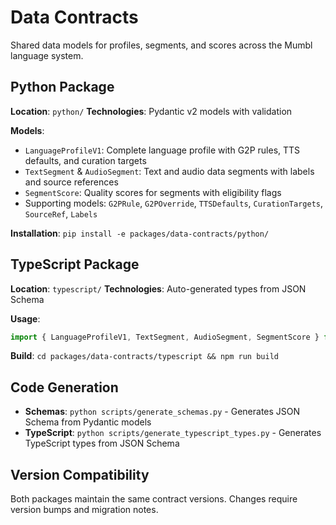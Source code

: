 # Data Contracts

Shared data models for profiles, segments, and scores across the Mumbl language system.

## Python Package

**Location**: `python/`
**Technologies**: Pydantic v2 models with validation

**Models**:
- `LanguageProfileV1`: Complete language profile with G2P rules, TTS defaults, and curation targets
- `TextSegment` & `AudioSegment`: Text and audio data segments with labels and source references  
- `SegmentScore`: Quality scores for segments with eligibility flags
- Supporting models: `G2PRule`, `G2POverride`, `TTSDefaults`, `CurationTargets`, `SourceRef`, `Labels`

**Installation**: `pip install -e packages/data-contracts/python/`

## TypeScript Package

**Location**: `typescript/`
**Technologies**: Auto-generated types from JSON Schema

**Usage**:
```typescript
import { LanguageProfileV1, TextSegment, AudioSegment, SegmentScore } from '@mumbl/data-contracts';
```

**Build**: `cd packages/data-contracts/typescript && npm run build`

## Code Generation

- **Schemas**: `python scripts/generate_schemas.py` - Generates JSON Schema from Pydantic models
- **TypeScript**: `python scripts/generate_typescript_types.py` - Generates TypeScript types from JSON Schema

## Version Compatibility

Both packages maintain the same contract versions. Changes require version bumps and migration notes.

